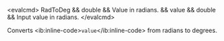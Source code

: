 \<evalcmd\> RadToDeg && double && Value in radians. && value && double && Input value in radians. \</evalcmd\>

Converts \<ib:inline-code\>`value`\</ib:inline-code\> from radians to degrees.
